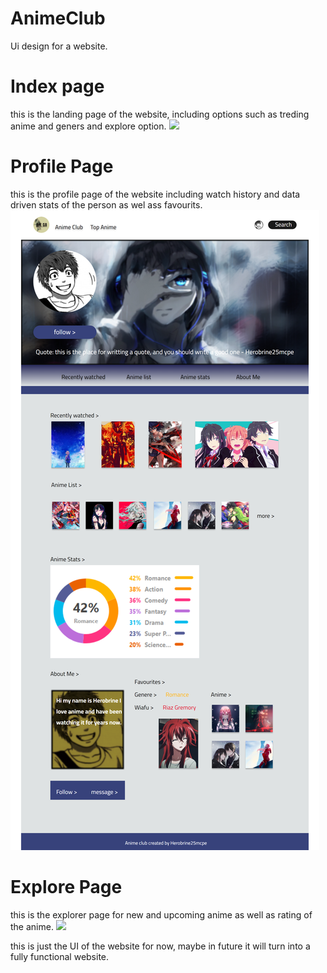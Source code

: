 # AnimeClub
Ui design for a website.

# Index page
this is the landing page of the website, including options such as treding anime and geners and explore option.
![](image/index.png)

# Profile Page
this is the profile page of the website including watch history and data driven stats of the person as wel ass favourits.
![](image/profile.png)

# Explore Page
this is the explorer page for new and upcoming anime as well as rating of the anime.
![](image/explore.png)



this is just the UI of the website for now, maybe in future it will turn into a fully functional website.

